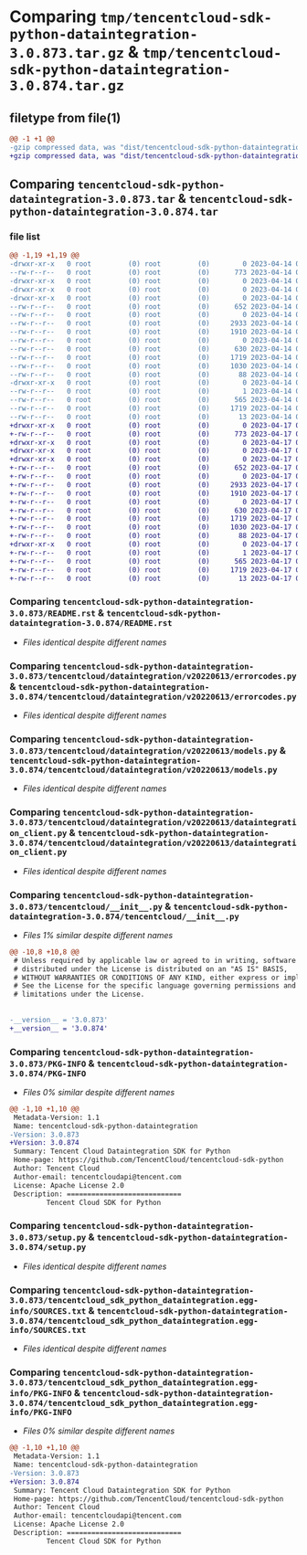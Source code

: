 # Comparing `tmp/tencentcloud-sdk-python-dataintegration-3.0.873.tar.gz` & `tmp/tencentcloud-sdk-python-dataintegration-3.0.874.tar.gz`

## filetype from file(1)

```diff
@@ -1 +1 @@
-gzip compressed data, was "dist/tencentcloud-sdk-python-dataintegration-3.0.873.tar", last modified: Fri Apr 14 00:34:41 2023, max compression
+gzip compressed data, was "dist/tencentcloud-sdk-python-dataintegration-3.0.874.tar", last modified: Mon Apr 17 00:27:21 2023, max compression
```

## Comparing `tencentcloud-sdk-python-dataintegration-3.0.873.tar` & `tencentcloud-sdk-python-dataintegration-3.0.874.tar`

### file list

```diff
@@ -1,19 +1,19 @@
-drwxr-xr-x   0 root         (0) root         (0)        0 2023-04-14 00:34:41.000000 tencentcloud-sdk-python-dataintegration-3.0.873/
--rw-r--r--   0 root         (0) root         (0)      773 2023-04-14 00:34:40.000000 tencentcloud-sdk-python-dataintegration-3.0.873/README.rst
-drwxr-xr-x   0 root         (0) root         (0)        0 2023-04-14 00:34:41.000000 tencentcloud-sdk-python-dataintegration-3.0.873/tencentcloud/
-drwxr-xr-x   0 root         (0) root         (0)        0 2023-04-14 00:34:41.000000 tencentcloud-sdk-python-dataintegration-3.0.873/tencentcloud/dataintegration/
-drwxr-xr-x   0 root         (0) root         (0)        0 2023-04-14 00:34:41.000000 tencentcloud-sdk-python-dataintegration-3.0.873/tencentcloud/dataintegration/v20220613/
--rw-r--r--   0 root         (0) root         (0)      652 2023-04-14 00:34:40.000000 tencentcloud-sdk-python-dataintegration-3.0.873/tencentcloud/dataintegration/v20220613/errorcodes.py
--rw-r--r--   0 root         (0) root         (0)        0 2023-04-14 00:34:40.000000 tencentcloud-sdk-python-dataintegration-3.0.873/tencentcloud/dataintegration/v20220613/__init__.py
--rw-r--r--   0 root         (0) root         (0)     2933 2023-04-14 00:34:40.000000 tencentcloud-sdk-python-dataintegration-3.0.873/tencentcloud/dataintegration/v20220613/models.py
--rw-r--r--   0 root         (0) root         (0)     1910 2023-04-14 00:34:40.000000 tencentcloud-sdk-python-dataintegration-3.0.873/tencentcloud/dataintegration/v20220613/dataintegration_client.py
--rw-r--r--   0 root         (0) root         (0)        0 2023-04-14 00:34:40.000000 tencentcloud-sdk-python-dataintegration-3.0.873/tencentcloud/dataintegration/__init__.py
--rw-r--r--   0 root         (0) root         (0)      630 2023-04-14 00:34:40.000000 tencentcloud-sdk-python-dataintegration-3.0.873/tencentcloud/__init__.py
--rw-r--r--   0 root         (0) root         (0)     1719 2023-04-14 00:34:41.000000 tencentcloud-sdk-python-dataintegration-3.0.873/PKG-INFO
--rw-r--r--   0 root         (0) root         (0)     1030 2023-04-14 00:34:40.000000 tencentcloud-sdk-python-dataintegration-3.0.873/setup.py
--rw-r--r--   0 root         (0) root         (0)       88 2023-04-14 00:34:41.000000 tencentcloud-sdk-python-dataintegration-3.0.873/setup.cfg
-drwxr-xr-x   0 root         (0) root         (0)        0 2023-04-14 00:34:41.000000 tencentcloud-sdk-python-dataintegration-3.0.873/tencentcloud_sdk_python_dataintegration.egg-info/
--rw-r--r--   0 root         (0) root         (0)        1 2023-04-14 00:34:41.000000 tencentcloud-sdk-python-dataintegration-3.0.873/tencentcloud_sdk_python_dataintegration.egg-info/dependency_links.txt
--rw-r--r--   0 root         (0) root         (0)      565 2023-04-14 00:34:41.000000 tencentcloud-sdk-python-dataintegration-3.0.873/tencentcloud_sdk_python_dataintegration.egg-info/SOURCES.txt
--rw-r--r--   0 root         (0) root         (0)     1719 2023-04-14 00:34:41.000000 tencentcloud-sdk-python-dataintegration-3.0.873/tencentcloud_sdk_python_dataintegration.egg-info/PKG-INFO
--rw-r--r--   0 root         (0) root         (0)       13 2023-04-14 00:34:41.000000 tencentcloud-sdk-python-dataintegration-3.0.873/tencentcloud_sdk_python_dataintegration.egg-info/top_level.txt
+drwxr-xr-x   0 root         (0) root         (0)        0 2023-04-17 00:27:21.000000 tencentcloud-sdk-python-dataintegration-3.0.874/
+-rw-r--r--   0 root         (0) root         (0)      773 2023-04-17 00:27:21.000000 tencentcloud-sdk-python-dataintegration-3.0.874/README.rst
+drwxr-xr-x   0 root         (0) root         (0)        0 2023-04-17 00:27:21.000000 tencentcloud-sdk-python-dataintegration-3.0.874/tencentcloud/
+drwxr-xr-x   0 root         (0) root         (0)        0 2023-04-17 00:27:21.000000 tencentcloud-sdk-python-dataintegration-3.0.874/tencentcloud/dataintegration/
+drwxr-xr-x   0 root         (0) root         (0)        0 2023-04-17 00:27:21.000000 tencentcloud-sdk-python-dataintegration-3.0.874/tencentcloud/dataintegration/v20220613/
+-rw-r--r--   0 root         (0) root         (0)      652 2023-04-17 00:27:21.000000 tencentcloud-sdk-python-dataintegration-3.0.874/tencentcloud/dataintegration/v20220613/errorcodes.py
+-rw-r--r--   0 root         (0) root         (0)        0 2023-04-17 00:27:21.000000 tencentcloud-sdk-python-dataintegration-3.0.874/tencentcloud/dataintegration/v20220613/__init__.py
+-rw-r--r--   0 root         (0) root         (0)     2933 2023-04-17 00:27:21.000000 tencentcloud-sdk-python-dataintegration-3.0.874/tencentcloud/dataintegration/v20220613/models.py
+-rw-r--r--   0 root         (0) root         (0)     1910 2023-04-17 00:27:21.000000 tencentcloud-sdk-python-dataintegration-3.0.874/tencentcloud/dataintegration/v20220613/dataintegration_client.py
+-rw-r--r--   0 root         (0) root         (0)        0 2023-04-17 00:27:21.000000 tencentcloud-sdk-python-dataintegration-3.0.874/tencentcloud/dataintegration/__init__.py
+-rw-r--r--   0 root         (0) root         (0)      630 2023-04-17 00:27:21.000000 tencentcloud-sdk-python-dataintegration-3.0.874/tencentcloud/__init__.py
+-rw-r--r--   0 root         (0) root         (0)     1719 2023-04-17 00:27:21.000000 tencentcloud-sdk-python-dataintegration-3.0.874/PKG-INFO
+-rw-r--r--   0 root         (0) root         (0)     1030 2023-04-17 00:27:21.000000 tencentcloud-sdk-python-dataintegration-3.0.874/setup.py
+-rw-r--r--   0 root         (0) root         (0)       88 2023-04-17 00:27:21.000000 tencentcloud-sdk-python-dataintegration-3.0.874/setup.cfg
+drwxr-xr-x   0 root         (0) root         (0)        0 2023-04-17 00:27:21.000000 tencentcloud-sdk-python-dataintegration-3.0.874/tencentcloud_sdk_python_dataintegration.egg-info/
+-rw-r--r--   0 root         (0) root         (0)        1 2023-04-17 00:27:21.000000 tencentcloud-sdk-python-dataintegration-3.0.874/tencentcloud_sdk_python_dataintegration.egg-info/dependency_links.txt
+-rw-r--r--   0 root         (0) root         (0)      565 2023-04-17 00:27:21.000000 tencentcloud-sdk-python-dataintegration-3.0.874/tencentcloud_sdk_python_dataintegration.egg-info/SOURCES.txt
+-rw-r--r--   0 root         (0) root         (0)     1719 2023-04-17 00:27:21.000000 tencentcloud-sdk-python-dataintegration-3.0.874/tencentcloud_sdk_python_dataintegration.egg-info/PKG-INFO
+-rw-r--r--   0 root         (0) root         (0)       13 2023-04-17 00:27:21.000000 tencentcloud-sdk-python-dataintegration-3.0.874/tencentcloud_sdk_python_dataintegration.egg-info/top_level.txt
```

### Comparing `tencentcloud-sdk-python-dataintegration-3.0.873/README.rst` & `tencentcloud-sdk-python-dataintegration-3.0.874/README.rst`

 * *Files identical despite different names*

### Comparing `tencentcloud-sdk-python-dataintegration-3.0.873/tencentcloud/dataintegration/v20220613/errorcodes.py` & `tencentcloud-sdk-python-dataintegration-3.0.874/tencentcloud/dataintegration/v20220613/errorcodes.py`

 * *Files identical despite different names*

### Comparing `tencentcloud-sdk-python-dataintegration-3.0.873/tencentcloud/dataintegration/v20220613/models.py` & `tencentcloud-sdk-python-dataintegration-3.0.874/tencentcloud/dataintegration/v20220613/models.py`

 * *Files identical despite different names*

### Comparing `tencentcloud-sdk-python-dataintegration-3.0.873/tencentcloud/dataintegration/v20220613/dataintegration_client.py` & `tencentcloud-sdk-python-dataintegration-3.0.874/tencentcloud/dataintegration/v20220613/dataintegration_client.py`

 * *Files identical despite different names*

### Comparing `tencentcloud-sdk-python-dataintegration-3.0.873/tencentcloud/__init__.py` & `tencentcloud-sdk-python-dataintegration-3.0.874/tencentcloud/__init__.py`

 * *Files 1% similar despite different names*

```diff
@@ -10,8 +10,8 @@
 # Unless required by applicable law or agreed to in writing, software
 # distributed under the License is distributed on an "AS IS" BASIS,
 # WITHOUT WARRANTIES OR CONDITIONS OF ANY KIND, either express or implied.
 # See the License for the specific language governing permissions and
 # limitations under the License.
 
 
-__version__ = '3.0.873'
+__version__ = '3.0.874'
```

### Comparing `tencentcloud-sdk-python-dataintegration-3.0.873/PKG-INFO` & `tencentcloud-sdk-python-dataintegration-3.0.874/PKG-INFO`

 * *Files 0% similar despite different names*

```diff
@@ -1,10 +1,10 @@
 Metadata-Version: 1.1
 Name: tencentcloud-sdk-python-dataintegration
-Version: 3.0.873
+Version: 3.0.874
 Summary: Tencent Cloud Dataintegration SDK for Python
 Home-page: https://github.com/TencentCloud/tencentcloud-sdk-python
 Author: Tencent Cloud
 Author-email: tencentcloudapi@tencent.com
 License: Apache License 2.0
 Description: ============================
         Tencent Cloud SDK for Python
```

### Comparing `tencentcloud-sdk-python-dataintegration-3.0.873/setup.py` & `tencentcloud-sdk-python-dataintegration-3.0.874/setup.py`

 * *Files identical despite different names*

### Comparing `tencentcloud-sdk-python-dataintegration-3.0.873/tencentcloud_sdk_python_dataintegration.egg-info/SOURCES.txt` & `tencentcloud-sdk-python-dataintegration-3.0.874/tencentcloud_sdk_python_dataintegration.egg-info/SOURCES.txt`

 * *Files identical despite different names*

### Comparing `tencentcloud-sdk-python-dataintegration-3.0.873/tencentcloud_sdk_python_dataintegration.egg-info/PKG-INFO` & `tencentcloud-sdk-python-dataintegration-3.0.874/tencentcloud_sdk_python_dataintegration.egg-info/PKG-INFO`

 * *Files 0% similar despite different names*

```diff
@@ -1,10 +1,10 @@
 Metadata-Version: 1.1
 Name: tencentcloud-sdk-python-dataintegration
-Version: 3.0.873
+Version: 3.0.874
 Summary: Tencent Cloud Dataintegration SDK for Python
 Home-page: https://github.com/TencentCloud/tencentcloud-sdk-python
 Author: Tencent Cloud
 Author-email: tencentcloudapi@tencent.com
 License: Apache License 2.0
 Description: ============================
         Tencent Cloud SDK for Python
```

